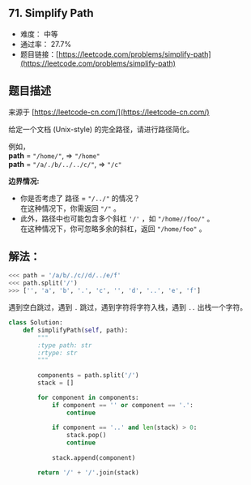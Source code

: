 ## 71. Simplify Path

- 难度： 中等
- 通过率： 27.7%
- 题目链接：[https://leetcode.com/problems/simplify-path](https://leetcode.com/problems/simplify-path)


## 题目描述

来源于 [https://leetcode-cn.com/](https://leetcode-cn.com/)

<p>给定一个文档 (Unix-style) 的完全路径，请进行路径简化。</p>

<p>例如，<br>
<strong>path</strong> = <code>&quot;/home/&quot;</code>, =&gt; <code>&quot;/home&quot;</code><br>
<strong>path</strong> = <code>&quot;/a/./b/../../c/&quot;</code>, =&gt; <code>&quot;/c&quot;</code></p>

<p><strong>边界情况:</strong></p>

<ul>
	<li>你是否考虑了 路径 =&nbsp;<code>&quot;/../&quot;</code>&nbsp;的情况？<br>
	在这种情况下，你需返回&nbsp;<code>&quot;/&quot;</code>&nbsp;。</li>
	<li>此外，路径中也可能包含多个斜杠&nbsp;<code>&#39;/&#39;</code>&nbsp;，如&nbsp;<code>&quot;/home//foo/&quot;</code>&nbsp;。<br>
	在这种情况下，你可忽略多余的斜杠，返回&nbsp;<code>&quot;/home/foo&quot;</code>&nbsp;。</li>
</ul>


## 解法：

```python
<<< path = '/a/b/./c//d/../e/f'
<<< path.split('/')
>>> ['', 'a', 'b', '.', 'c', '', 'd', '..', 'e', 'f']
```

遇到空白跳过，遇到 `.` 跳过，遇到字符将字符入栈，遇到 `..` 出栈一个字符。

```python
class Solution:
    def simplifyPath(self, path):
        """
        :type path: str
        :rtype: str
        """
        
        components = path.split('/')
        stack = []

        for component in components:
            if component == '' or component == '.':
                continue
                
            if component == '..' and len(stack) > 0:
                stack.pop()
                continue
                
            stack.append(component)

        return '/' + '/'.join(stack)
 ```